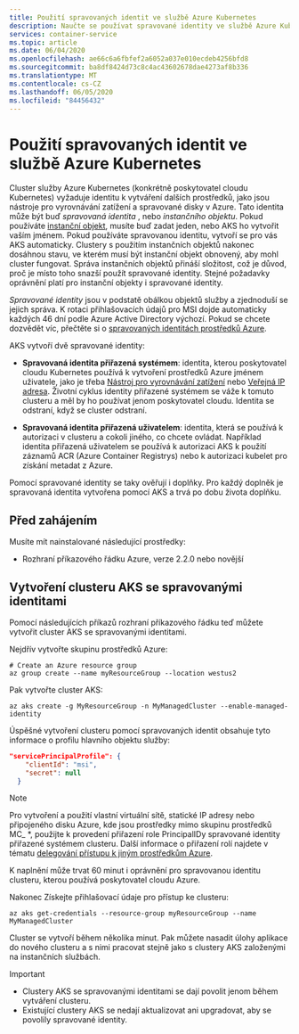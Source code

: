 ```yaml
---
title: Použití spravovaných identit ve službě Azure Kubernetes
description: Naučte se používat spravované identity ve službě Azure Kubernetes (AKS).
services: container-service
ms.topic: article
ms.date: 06/04/2020
ms.openlocfilehash: ae66c6a6fbfef2a6052a037e010ecdeb4256bfd8
ms.sourcegitcommit: ba8df8424d73c8c4ac43602678dae4273af8b336
ms.translationtype: MT
ms.contentlocale: cs-CZ
ms.lasthandoff: 06/05/2020
ms.locfileid: "84456432"
---
```

# <a name="use-managed-identities-in-azure-kubernetes-service"></a>Použití spravovaných identit ve službě Azure Kubernetes

Cluster služby Azure Kubernetes (konkrétně poskytovatel cloudu Kubernetes) vyžaduje identitu k vytváření dalších prostředků, jako jsou nástroje pro vyrovnávání zatížení a spravované disky v Azure. Tato identita může být buď *spravovaná identita* , nebo *instančního objektu*. Pokud používáte [instanční objekt](kubernetes-service-principal.md), musíte buď zadat jeden, nebo AKS ho vytvořit vaším jménem. Pokud používáte spravovanou identitu, vytvoří se pro vás AKS automaticky. Clustery s použitím instančních objektů nakonec dosáhnou stavu, ve kterém musí být instanční objekt obnovený, aby mohl cluster fungovat. Správa instančních objektů přináší složitost, což je důvod, proč je místo toho snazší použít spravované identity. Stejné požadavky oprávnění platí pro instanční objekty i spravované identity.

*Spravované identity* jsou v podstatě obálkou objektů služby a zjednoduší se jejich správa. K rotaci přihlašovacích údajů pro MSI dojde automaticky každých 46 dní podle Azure Active Directory výchozí. Pokud se chcete dozvědět víc, přečtěte si o [spravovaných identitách prostředků Azure](https://docs.microsoft.com/azure/active-directory/managed-identities-azure-resources/overview).

AKS vytvoří dvě spravované identity:

- **Spravovaná identita přiřazená systémem**: identita, kterou poskytovatel cloudu Kubernetes používá k vytvoření prostředků Azure jménem uživatele, jako je třeba [Nástroj pro vyrovnávání zatížení](load-balancer-standard.md) nebo [Veřejná IP adresa](static-ip.md). Životní cyklus identity přiřazené systémem se váže k tomuto clusteru a měl by ho používat jenom poskytovatel cloudu. Identita se odstraní, když se cluster odstraní.

- **Spravovaná identita přiřazená uživatelem**: identita, která se používá k autorizaci v clusteru a cokoli jiného, co chcete ovládat. Například identita přiřazená uživatelem se používá k autorizaci AKS k použití záznamů ACR (Azure Container Registrys) nebo k autorizaci kubelet pro získání metadat z Azure.

Pomocí spravované identity se taky ověřují i doplňky. Pro každý doplněk je spravovaná identita vytvořena pomocí AKS a trvá po dobu života doplňku.

## <a name="before-you-begin"></a>Před zahájením

Musíte mít nainstalované následující prostředky:

- Rozhraní příkazového řádku Azure, verze 2.2.0 nebo novější

## <a name="create-an-aks-cluster-with-managed-identities"></a>Vytvoření clusteru AKS se spravovanými identitami

Pomocí následujících příkazů rozhraní příkazového řádku teď můžete vytvořit cluster AKS se spravovanými identitami.

Nejdřív vytvořte skupinu prostředků Azure:

```azurecli-interactive
# Create an Azure resource group
az group create --name myResourceGroup --location westus2
```

Pak vytvořte cluster AKS:

```azurecli-interactive
az aks create -g MyResourceGroup -n MyManagedCluster --enable-managed-identity
```

Úspěšné vytvoření clusteru pomocí spravovaných identit obsahuje tyto informace o profilu hlavního objektu služby:

```json
"servicePrincipalProfile": {
    "clientId": "msi",
    "secret": null
  }
```

> [!NOTE]
> Pro vytvoření a použití vlastní virtuální sítě, statické IP adresy nebo připojeného disku Azure, kde jsou prostředky mimo skupinu prostředků MC_ *, použijte k provedení přiřazení role PrincipalIDy spravované identity přiřazené systémem clusteru. Další informace o přiřazení rolí najdete v tématu [delegování přístupu k jiným prostředkům Azure](kubernetes-service-principal.md#delegate-access-to-other-azure-resources).
>
> K naplnění může trvat 60 minut i oprávnění pro spravovanou identitu clusteru, kterou používá poskytovatel cloudu Azure.

Nakonec Získejte přihlašovací údaje pro přístup ke clusteru:

```azurecli-interactive
az aks get-credentials --resource-group myResourceGroup --name MyManagedCluster
```

Cluster se vytvoří během několika minut. Pak můžete nasadit úlohy aplikace do nového clusteru a s nimi pracovat stejně jako s clustery AKS založenými na instančních službách.

> [!IMPORTANT]
>
> - Clustery AKS se spravovanými identitami se dají povolit jenom během vytváření clusteru.
> - Existující clustery AKS se nedají aktualizovat ani upgradovat, aby se povolily spravované identity.
